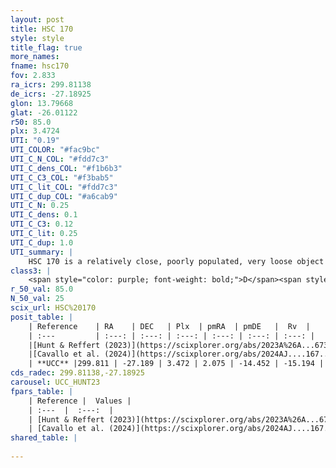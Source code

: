 ```yaml
---
layout: post
title: HSC 170
style: style
title_flag: true
more_names: 
fname: hsc170
fov: 2.833
ra_icrs: 299.81138
de_icrs: -27.18925
glon: 13.79668
glat: -26.01122
r50: 85.0
plx: 3.4724
UTI: "0.19"
UTI_COLOR: "#fac9bc"
UTI_C_N_COL: "#fdd7c3"
UTI_C_dens_COL: "#f1b6b3"
UTI_C_C3_COL: "#f3bab5"
UTI_C_lit_COL: "#fdd7c3"
UTI_C_dup_COL: "#a6cab9"
UTI_C_N: 0.25
UTI_C_dens: 0.1
UTI_C_C3: 0.12
UTI_C_lit: 0.25
UTI_C_dup: 1.0
UTI_summary: |
    HSC 170 is a relatively close, poorly populated, very loose object of very low C3 quality. It was recently reported in the literature.
class3: |
    <span style="color: purple; font-weight: bold;">D</span><span style="color: red; font-weight: bold;">C</span>
r_50_val: 85.0
N_50_val: 25
scix_url: HSC%20170
posit_table: |
    | Reference    | RA    | DEC   | Plx  | pmRA  | pmDE   |  Rv  |
    | :---         | :---: | :---: | :---: | :---: | :---: | :---: |
    |[Hunt & Reffert (2023)](https://scixplorer.org/abs/2023A%26A...673A.114H) | 301.725 | -28.419 | 3.454 | 2.383 | -14.642 | -14.72 |
    |[Cavallo et al. (2024)](https://scixplorer.org/abs/2024AJ....167...12C) | 301.247 | -27.629 | 3.445 | -- | -- | -- |
    | **UCC** |299.811 | -27.189 | 3.472 | 2.075 | -14.452 | -15.194 | 
cds_radec: 299.81138,-27.18925
carousel: UCC_HUNT23
fpars_table: |
    | Reference |  Values |
    | :---  |  :---:  |
    | [Hunt & Reffert (2023)](https://scixplorer.org/abs/2023A%26A...673A.114H) | `AV50=0.175, diffAV50=0.578, MOD50=7.26, logAge50=9.248` |
    | [Cavallo et al. (2024)](https://scixplorer.org/abs/2024AJ....167...12C) | `AV50=0.66, dMod50=7.39, logAge50=8.21, [Fe/H]50=-0.02` |
shared_table: |
    
---
```


